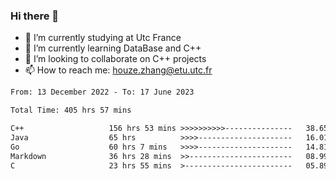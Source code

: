 ### Hi there 👋
- 🔭 I’m currently studying at Utc France
- 🌱 I’m currently learning DataBase and C++
- 👯 I’m looking to collaborate on C++ projects
- 📫 How to reach me: houze.zhang@etu.utc.fr

<!--START_SECTION:waka-->

```txt
From: 13 December 2022 - To: 17 June 2023

Total Time: 405 hrs 57 mins

C++                   156 hrs 53 mins >>>>>>>>>>---------------   38.65 %
Java                  65 hrs          >>>>---------------------   16.01 %
Go                    60 hrs 7 mins   >>>>---------------------   14.81 %
Markdown              36 hrs 28 mins  >>-----------------------   08.99 %
C                     23 hrs 55 mins  >------------------------   05.89 %
```

<!--END_SECTION:waka-->
